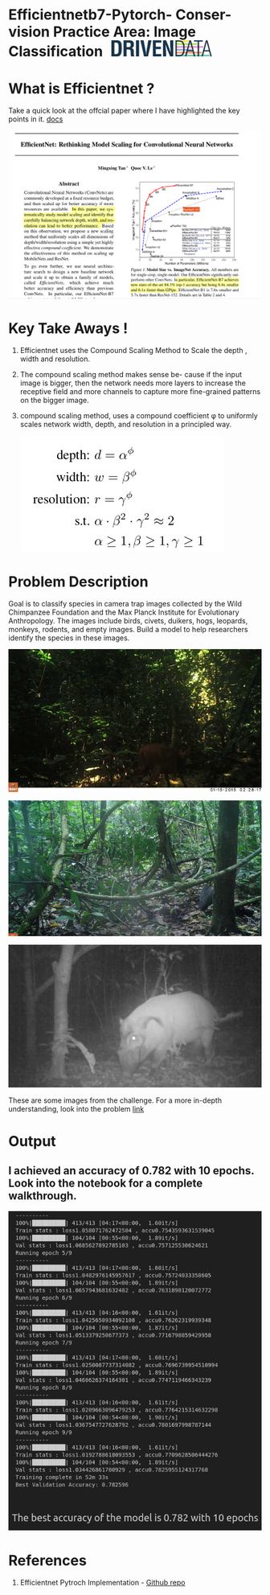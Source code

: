# Efficientnetb7-Pytorch- Conser-vision Practice Area: Image Classification <img src="images/drivendata-logo.58f94dd407ef.svg" alt="Driven Data" width="200" style="margin-left: 10px;"/>


# What is Efficientnet ?
Take a quick look at the offcial paper where I have highlighted the key points in it. [docs](docs/Efficientnet.pdf)

![alt text](images/image1.png)

# Key Take Aways !
1. Efficientnet uses the Compound Scaling Method to Scale the depth , width and resolution.
2. The compound scaling method makes sense be-
cause if the input image is bigger, then the network needs
more layers to increase the receptive field and more channels
to capture more fine-grained patterns on the bigger image.
3. compound scaling method, uses a compound coefficient φ to uniformly scales
network width, depth, and resolution in a principled way.

     ![alt text](images/image2.png)

# Problem Description

Goal is to classify species in camera trap images collected by the Wild Chimpanzee Foundation and the Max Planck Institute for Evolutionary Anthropology. The images include birds, civets, duikers, hogs, leopards, monkeys, rodents, and empty images. Build a model to help researchers identify the species in these images.

![alt text](images/ZJ001255.jpg)

![alt text](images/ZJ001094.jpg)

![alt text](images/ZJ000072.jpg)

These are some images from the challenge.
For a more in-depth understanding, look into the problem [link](https://www.drivendata.org/competitions/87/competition-image-classification-wildlife-conservation/page/483/)

# Output
## I achieved an accuracy of 0.782 with 10 epochs. <br> Look into the notebook for a complete walkthrough.
![alt text](images/result.png)


# References
1. Efficientnet Pytroch Implementation - [Github repo](https://github.com/Nithish-github/MachineLearning-DeepLearning-CodeComputer_Vision/42-EfficientNet_Pretrained_Pytorch_Covid_19_X_Rays.ipynb-for-my-YouTube-Channel/blob/e4f77617d8b4cded085295c95d16f9d3dc33d69a/Computer_Vision/42-EfficientNet_Pretrained_Pytorch_Covid_19_X_Rays.ipynb) 

